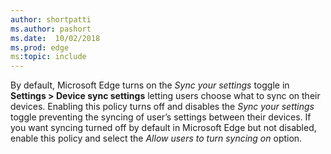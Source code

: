```yaml
---
author: shortpatti
ms.author: pashort
ms.date:  10/02/2018
ms.prod: edge
ms:topic: include
---
```


By default, Microsoft Edge turns on the _Sync your settings_ toggle in **Settings > Device sync settings** letting users choose what to sync on their devices. Enabling this policy turns off and disables the _Sync your settings_ toggle preventing the syncing of user’s settings between their devices. If you want syncing turned off by default in Microsoft Edge but not disabled, enable this policy and select the _Allow users to turn syncing on_ option. 